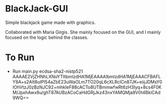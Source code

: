 # BlackJack-GUI
Simple blackjack game made with graphics.

Collaborated with Maria Girgis. She mainly focused on the GUI, and I mainly focused on the logic behind the classes.

# To Run

- Run main.py
ecdsa-sha2-nistp521 AAAAE2VjZHNhLXNoYTItbmlzdHA1MjEAAAAIbmlzdHA1MjEAAACFBAFLY8A+s2AIt8uIPl54aZbE23uWaOLm7TO20qL6cXLRcICn87JK+eiijJDMsY0IOhVtzJ0zBzNJC92+mhkIeF88cACTo8UTBmmwfwRt6zH3Iyq+8cs4F0KM/JpxhAwx8u/ghT87AUBzACoCaHdGRjJkz43nxYAMQMja8V0t4BkiCAd9WQ==
